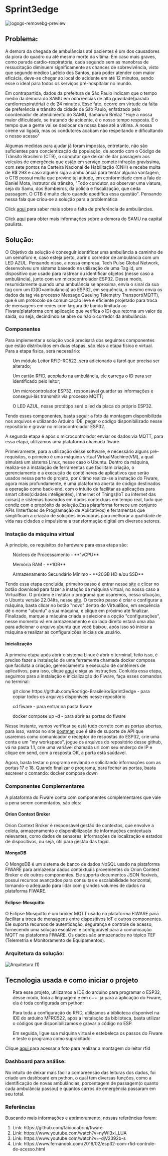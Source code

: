 # Sprint3edge
![logogs-removebg-preview](https://github.com/Rodrigo-Brasileiro/caseHeinz/assets/126472820/2cd126f6-513e-4762-bfc2-2e14e4d12019)

<h2>Problema:</h2>

  <p>A demora da chegada de ambulâncias até pacientes é um dos causadores da piora do quadro ou até mesmo morte da vítima. Em caso mais graves, como parada cardio-respiratória, cada segundo sem as manobras de ressucitação diminuem significamente as chances de sobrevivência, visto que segundo médico Laélcio dos Santos, para poder atender com maior eficácia, deve-se chegar ao local do acidente em até 12 minutos, sendo esse o ideal para todos os serviços pré-hospitalar no mundo.</p>
  
  <p>Em contrapartida, dados da prefeitura de São Paulo indicam que o tempo médio da demora do SAMU em ocorrências de alta gravidade(parada cardiorrespiratória) é de 24 minutos. Esse fato, ocorre em virtude da falta de preferência e trânsito da   cidade de São Paulo, enfatizado pelo coordenador de atendimento do SAMU, Samaroni Brelaz "Hoje a nossa maior dificuldade, se tratando de acidente, é o nosso tempo resposta. É o tempo que a gente vai se deslocar da nossa base até a vítima. A nossa cirene vai ligada, mas os condutores acabam não respeitando e dificultando o nosso acesso" </p>
  
  <p>Algumas medidas para ajudar já foram impostas, entretanto, não são suficientes para concientização da população, de acordo com o Código de Trânsito Brasileiro (CTB), o condutor que deixar de dar passagem aos veículos de emergência que estão em serviço comete infração gravíssima, com sete pontos na Carteira Nacional de Habilitação (CNH) e recebe multa de R$ 293 e caso alguém siga a ambulância para tentar alguma vantagem, o CTB possui multa que previne tal atitude, em conformidade com a fala de Daniel Mota, instrutor de trânsito, "Todo condutor, ao observar uma viatura, seja do Samu, dos Bombeiros, da polícia e fiscalização, que ceda passagem. O CTB é muito claro quando epedifica essa questão". Pensando nessa fala que criou-se a solução para a problemática </p>
  
  <p>Click <a href="https://www.brasildefato.com.br/2019/06/06/por-que-o-samu-demora-tanto-na-capital-paulista#:~:text=De%20acordo%20com%20dados%20fornecidos,pode%20chegar%20a%20duas%20horas](https://g1.globo.com/pa/santarem-regiao/noticia/falta-de-preferencia-dificulta-passagem-de-ambulancias-do-samu-em-santarem.ghtml)"> aqui </a> para saber mais sobre a falta de preferência de ambulâncias.</p>
  <p>Click <a href="https://www.brasildefato.com.br/2019/06/06/por-que-o-samu-demora-tanto-na-capital-paulista#:~:text=De%20acordo%20com%20dados%20fornecidos,pode%20chegar%20a%20duas%20horas">aqui</a> para obter mais informações sobre a demora do SAMU na capital paulista. </p>  
<h2>Solução:</h2>
 <p>O Objetivo da solução é conseguir identificar uma ambulância a caminho de um semáforo e, caso esteja perto, abrir o corredor de ambulância com um LED AZUL. Pensando nisso, a nossa empresa, Tech Pulse Global Network, desenvolveu um sistema baseado na utilização de uma Tag id, um dispositivo que usado para rastrear ou identificar objetos (nesse caso a ambulância), junto com um microcontrolador ESP32. Desse modo, resumidamente quando uma ambulância se aproxima, envia o sinal da sua tag com um ID(ID=ambulancia) ao ESP32, em sequência, o mesmo envia os dados da tag via processo Message Queuing Telemetry Transport(MQTT), que é um protocolo de comunicação leve e eficiente projetado para troca de mensagens em redes com largura de banda limitada ao Fiware(plataforma com aplicação que verifica o ID) que retorna um valor de saída, ou seja, decindindo se abre ou não o corredor da ambulância.</p>
  
  <h3>Componentes</h3>
    <p>Para implementar a solução você precisará dos seguintes componentes que estão distribuídos em duas etapas, são elas a etapa física e virtual. Para a etapa física, será necessário:
      <ol>Um módulo Leitor RFID-RC522, será adicionado a farol que precisa ser alterado;</ol>
      <ol>Um cartão RFID, acoplado na ambulância, ele carrega o ID para ser identificado pelo leitor;</ol>
      <ol>Um microcontrolador ESP32, responsável guardar as informações e consegui-lás transmitir via processo MQTT;</ol> 
      <ol>O LED AZUL, nesse protótipo será o led da placa do próprio ESP32.</ol>
      <p>Tendo esses componentes, basta seguir a foto da montagem disponibilizda nos arquivos e utilizando Arduino IDE, pegar o código disponibilizado nesse repositório e gravar no microcontrolador ESP32.</p>
      <p> A segunda etapa é após o microcontrolador enviar os dados via MQTT, para essa etapa, utilizamos uma plataforma chamada fiware.</p>
   <p>Primeiramente, para a utilização desse software, é necessário alguns pré-requisitos, o primeiro é uma máquina virtual VirtualMachine(VM), a qual simulará um sistema Linux, nesse caso o Ubuntu. Dentro da máquina, realiza-se a instalação de ferramentas que facilitam criação, o gerenciamento e a execução de contêineres de aplicativos que serão usados nessa parte do projeto, por último realiza-se a instação do Fiware, agora mais profundamente, é uma plataforma aberta de código destinados a operação como back-end, com o intuito de facilitar as aplicações para smart cities(cidades inteligentes), Inthernet of Things(IoT ou internet das coisas) e sistemas baseados em dados contextuas em tempo real, tudo que condiz com o propósito da solução.Essa plataforma fornece um conjunto APIs (Interfaces de Programação de Aplicativos) e ferramentas que simplificam a criação de soluções inovadoras para melhorar a qualidade de vida nas cidades e impulsiona a transformação digital em diversos setores. </p>

  <h3>Instação da máquina virtual</h3>
    <p>A princípio, os requisitos de hardware para essa etapa são:</p>

   <ol>Núcleos de Processamento - **1vCPU**</ol>
   <ol>Memória RAM - **1GB** </ol>
   <ol>Armazenamento Secundário Mínimo - **20GB HD e/ou SSD**</ol>
     <p>Tendo essa etapa concluída, primeiro passo é entrar nesse <a href="https://www.virtualbox.org">site</a> e clicar no botão download para fazer a instação da máquina virtual, no nosso caso a VirtualBox. O próximo é instalar o programa que usaremos, nessa situação, o Ubuntu versão 22.04lts, nesse <a href="https://ubuntu.com/download/server">site</a>. O terceiro passo é criar e configurar a máquina, basta clicar no botão "novo" dentro do VirtualBox, em sequência dê o nome "ubuntu" a sua máquina, e clique em próximo até finalizar. Finalizado, marque a máquina criada e selecione a opção "configurações", nesse momento vá em armazenamento e do lado direito estará uma aba para adicionar o arquivo ubuntu que você baixou, após isso só iniciar a máquina e realizar as configuralções iniciais de usuário.</p>
  <h4>Inicialização</h4>
    <p>A primeira etapa após abrir o sistema Linux é abrir o terminal, feito isso, é preciso fazer a instalação de uma ferramenta chamada docker compose que faciliata a criação, gerenciamento e execução de contêiners de aplicativos, para isso, clique <a href="https://docs.docker.com/engine/install/ubuntu/"> aqui</a> e siga as instruções. Conluída essa etapa, seguimos para a instalação e inicialização do Fiware, faça esses comandos no terminal:</p>
      <ol> git clone https://github.com/Rodrigo-Brasileiro/Sprint3edge - para copiar todos os arquivos disponíveis nesse repositório </ol>
      <ol> cd fiware - para entrar na pasta fiware </ol>
      <ol> docker compose up -d - para abrir as portas do fiware </ol>
    <p>Nesse instante, vamos verificar se está tudo correto com as portas abertas, para isso, vamos no site <a href="https://www.postman.com">postman</a> que é site de suporte de API que usaremos como comunicador e receptor de respostas do ESP32, crie uma conta e um "my workspace", jogue os arquivos do repositório desse github, vá na pasta 1.1, crie uma variável chamada url com seu enderço de IP e clique em send, com a resposta OK, a porta está saúdavel.</p>
    <p> Agora, basta testar o programa enviando e solicitando informações com as portas 17 e 18. Quando finalizar o programa, para fechar as portas, basta escrever o comando: docker compose down</p>

  <h3>Componentes Complementares</h3>
   <p>A plataforma do Fiware conta com componentes complementares que vale a pena serem comentados, são eles:</p>
  <h4>Orion Context Broker </h4>
  
  <p>Orion Context Broker é responsável gestão de contextos, que envolve a coleta, armazenamento e disponibilização de informações contextuais relevantes, como dados de sensores, informações de localização e estados de dispositivos, ou seja, útil para gestão das tagid. </p>
  
  <h4>MongoDB</h4>
  
  <p>O MongoDB é um sistema de banco de dados NoSQL usado na plataforma FIWARE para armazenar dados contextuais provenientes do Orion Context Broker e de outros componentes. Ele suporta documentos JSON flexíveis, possui recursos avançados para consultas e escalabilidade horizontal, tornando-o adequado para lidar com grandes volumes de dados na plataforma FIWARE.</p>
  
   <h4>Eclipse-Mosquitto</h4>
   
   <p>O Eclipse Mosquitto é um broker MQTT usado na plataforma FIWARE para facilitar a troca de mensagens entre dispositivos IoT e outros componentes. Ele suporta recursos de autenticação, segurança e controle de acesso, fornecendo uma solução escalável e configurável para a comunicação MQTT na plataforma FIWARE. Os dados são armazenados no tópico TEF (Telemetria e Monitoramento de Equipamentos).</p>
   
   <h3>Arquitetura da solução:</h3>
   
  ![Arquitetura (1)](https://github.com/Rodrigo-Brasileiro/Sprint3edge/assets/126472820/9108888d-c98e-4f44-8a84-7029202559f3)

   
   <h2>Tecnologia usada e como iniciar o projeto</h2>
   <ol>Para esse projeto, utilizamos a IDE do arduino para programar o ESP32, desse modo, toda a linguagem é em c++. já para a aplicação do Fiware, ela é toda configurada em python;</ol>
   <ol>Para toda a configuração do RFID, utilizamos a biblioteca disponível na IDE do arduino MFRC522, após a instalação da biblioteca, basta utilizar o códigos que disponibilizamos e gravar o código no ESP.</ol>
   <ol>Em seguida, ligue sua máquina virtual e estebeleça os passos do Fiware e teste o programa como supracitado.</ol>
   <p>Clique <a href="https://github.com/Rodrigo-Brasileiro/Sprint3edge/blob/main/fiware/montagemRFID.jpg">aqui </a> para acessar a foto para realizar a montagem do leitor rfid </p>

  <h3>Dashboard para análise:</h3>
  <p>No intuito de deixar mais fácil a compreensão das leituras dos dados, foi criado um dashboard em python, o qual tem diversas funções, como a identificação de novas ambulâncias, porcentagem de passagem(o quanto cada ambulância passou) e quantos carros de emergência passaram em seu total.</p>
  
   


 <h3>Referências</h3>
 <p>Buscando mais informações e aprimoramento, nossas referências foram:</p>
     <ol><li>Link: https://github.com/fabiocabrini/fiware</li>
         <li>Link: https://www.youtube.com/watch?v=nyWI3xl_LUA </li>
         <li>Link: https://www.youtube.com/watch?v=-djV2392b-s </li>
        <li> Link: https://www.fernandok.com/2018/02/esp32-com-rfid-controle-de-acesso.html</li>
     </ol>
